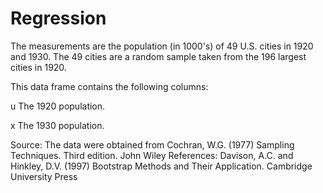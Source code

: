 # Regression
The measurements are the population (in 1000's) of 49 U.S. cities in 1920 and 1930. The 49 cities are a random sample taken from the 196 largest cities in 1920.

This data frame contains the following columns:

u The 1920 population.

x The 1930 population.

Source: 
The data were obtained from Cochran, W.G. (1977) Sampling Techniques. Third edition. John Wiley
References: Davison, A.C. and Hinkley, D.V. (1997) Bootstrap Methods and Their Application. Cambridge University Press
